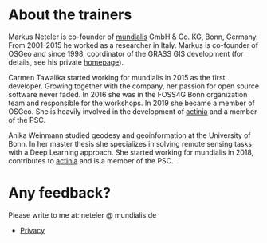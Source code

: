 # About the trainers

Markus Neteler is co-founder of [mundialis](https://www.mundialis.de) GmbH & Co. KG, Bonn, Germany. From 2001-2015 he worked as a researcher in Italy. Markus is co-founder of OSGeo and since 1998, coordinator of the GRASS GIS development (for details, see his private [homepage](https://grassbook.org/neteler/)).

Carmen Tawalika started working for mundialis in 2015 as the first developer. Growing together with the company, her passion for open source software never faded. In 2016 she was in the FOSS4G Bonn organization team and responsible for the workshops. In 2019 she became a member of OSGeo. She is heavily involved in the development of [actinia](https://github.com/mundialis/actinia_core) and a member of the PSC.

Anika Weinmann studied geodesy and geoinformation at the University of Bonn. In her master thesis she specializes in solving remote sensing tasks with a Deep Learning approach. She started working for mundialis in 2018, contributes to [actinia](https://github.com/mundialis/actinia_core) and is a member of the PSC.

# Any feedback?

Please write to me at: neteler @ mundialis.de

- [Privacy](https://about.gitlab.com/privacy/)
